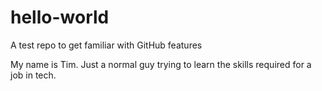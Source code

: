 # hello-world
A test repo to get familiar with GitHub features

My name is Tim. Just a normal guy trying to learn the skills required for a job in tech.
